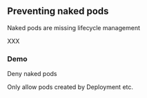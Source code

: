 ## Preventing naked pods

<i class="fa-solid fa-minimize fa-4x"></i> <!-- .element: style="float: right;" -->

Naked pods are missing lifecycle management

XXX

### Demo [<i class="fa fa-comment-code"></i>](https://github.com/nicholasdille/container-slides/blob/master/120_kubernetes/kyverno/validation_naked_pods.demo "validation_naked_pods.demo")

Deny naked pods

Only allow pods created by Deployment etc.